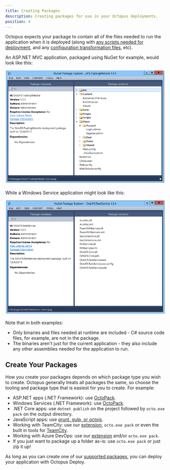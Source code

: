 ```yaml
---
title: Creating Packages
description: Creating packages for use in your Octopus deployments.
position: 4
---
```


Octopus expects your package to contain all of the files needed to run the application when it is deployed (along with [any scripts needed for deployment](/docs/deployment-examples/custom-scripts/index.md), and any [configuration transformation files](/docs/deployment-process/configuration-features/index.md), etc).

An ASP.NET MVC application, packaged using NuGet for example, would look like this:

![](/docs/images/3048093/3277771.png "width=500")

While a Windows Service application might look like this:

![](/docs/images/3048093/3277770.png "width=500")

Note that in both examples:

- Only binaries and files needed at runtime are included - C# source code files, for example, are not in the package.
- The binaries aren't just for the current application - they also include any other assemblies needed for the application to run.

## Create Your Packages

How you create your packages depends on which package type you wish to create. Octopus generally treats all packages the same, so choose the tooling and package type that is easiest for you to create. For example:

- ASP.NET apps (.NET Framework): use [OctoPack](/docs/packaging-applications/creating-packages/nuget-packages/using-octopack/index.md).
- Windows Services (.NET Framework): use [OctoPack](/docs/packaging-applications/creating-packages/nuget-packages/using-octopack/index.md).
- .NET Core apps: use `dotnet publish` on the project followed by `octo.exe pack` on the output directory.
- JavaScript apps: use [grunt, gulp, or octojs](/docs/deployment-examples/node-on-linux-deployments/create-&-push-node.js-project.md).
- Working with TeamCity: use our [extension](/docs/api-and-integration/teamcity.md), `octo.exe pack` or even the built in tools for [TeamCity](https://blog.jetbrains.com/teamcity/2010/02/artifact-packaging-with-teamcity/).
- Working with Azure DevOps: use our [extension](/docs/api-and-integration/tfs-azure-devops/using-octopus-extension/index.md) and/or `octo.exe pack`.
- If you just want to package up a folder as-is: use `octo.exe pack` or just zip it up!

As long as you can create one of our [supported packages](/docs/packaging-applications/supported-packages.md), you can deploy your application with Octopus Deploy.
